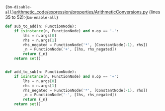 `{bm-disable-all}`[arithmetic_code/expression/properties/ArithmeticConversions.py](arithmetic_code/expression/properties/ArithmeticConversions.py) (lines 35 to 52):`{bm-enable-all}`

```python
def sub_to_add(n: FunctionNode):
    if isinstance(n, FunctionNode) and n.op == '-':
        lhs = n.args[0]
        rhs = n.args[1]
        rhs_negated = FunctionNode('*', [ConstantNode(-1), rhs])
        _n = FunctionNode('+', [lhs, rhs_negated])
        return {_n}
    return set()


def add_to_sub(n: FunctionNode):
    if isinstance(n, FunctionNode) and n.op == '+':
        lhs = n.args[0]
        rhs = n.args[1]
        rhs_negated = FunctionNode('*', [ConstantNode(-1), rhs])
        _n = FunctionNode('-', [lhs, rhs_negated])
        return {_n}
    return set()
```